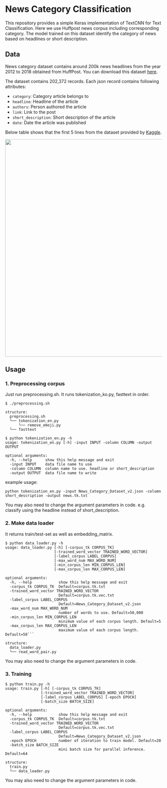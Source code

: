 # News Category Classification
This repository provides a simple Keras implementation of TextCNN for Text Classification. Here we use Huffpost news corpus including corresponding category. The model trained on this dataset identify the category of news based on headlines or short description. 

## Data
News category dataset contains around 200k news headlines from the year 2012 to 2018 obtained from HuffPost. You can download this dataset [here](https://www.kaggle.com/rmisra/news-category-dataset).

The dataset contains 202,372 records. Each json record contains following attributes:

- `category`: Category article belongs to
- `headline`: Headline of the article
- `authors`: Person authored the article
- `link`: Link to the post
- `short_description`: Short description of the article
- `date`: Date the article was published  

Below table shows that the first 5 lines from the dataset provided by [Kaggle](https://www.kaggle.com/).

<p align="left">
<img width="700" src="https://github.com/lyeoni/nlp-tutorial/blob/master/news-category-classifcation/images/data_sample.png">
</p>


## Usage
### 1. Preprocessing corpus
Just run preprocessing.sh. It runs tokenization_ko.py, fasttext in order.
```
$ ./preprocessing.sh
```
```
structure:
  preprocessing.sh
  └── tokenization_en.py
      └── remove_emoji.py
  └── fasttext
```
```
$ python tokenization_en.py -h
usage: tokenization_en.py [-h] -input INPUT -column COLUMN -output OUTPUT

optional arguments:
  -h, --help      show this help message and exit
  -input INPUT    data file name to use
  -column COLUMN  column name to use. headline or short_description
  -output OUTPUT  data file name to write
```
example usage:
```
python tokenization_en.py -input News_Category_Dataset_v2.json -column short_description -output news.tk.txt
```
You may also need to change the argument parameters in code. e.g. classify using the headline instead of short_description.

### 2. Make data loader
It returns train/test-set as well as embedding_matrix.
```
$ python data_loader.py -h
usage: data_loader.py [-h] [-corpus_tk CORPUS_TK]
                      [-trained_word_vector TRAINED_WORD_VECTOR]
                      [-label_corpus LABEL_CORPUS]
                      [-max_word_num MAX_WORD_NUM]
                      [-min_corpus_len MIN_CORPUS_LEN]
                      [-max_corpus_len MAX_CORPUS_LEN]

optional arguments:
  -h, --help            show this help message and exit
  -corpus_tk CORPUS_TK  Default=corpus.tk.txt
  -trained_word_vector TRAINED_WORD_VECTOR
                        Default=corpus.tk.vec.txt
  -label_corpus LABEL_CORPUS
                        Default=News_Category_Dataset_v2.json
  -max_word_num MAX_WORD_NUM
                        number of words to use. Default=50,000
  -min_corpus_len MIN_CORPUS_LEN
                        minimum value of each corpus length. Default=5
  -max_corpus_len MAX_CORPUS_LEN
                        maximum value of each corpus length. Default=50```
```
```
structure:
  data_loader.py
  └── read_word_pair.py
```
You may also need to change the argument parameters in code.

### 3. Training
```
$ python train.py -h
usage: train.py [-h] [-corpus_tk CORPUS_TK]
                [-trained_word_vector TRAINED_WORD_VECTOR]
                [-label_corpus LABEL_CORPUS] [-epoch EPOCH]
                [-batch_size BATCH_SIZE]

optional arguments:
  -h, --help            show this help message and exit
  -corpus_tk CORPUS_TK  Default=corpus.tk.txt
  -trained_word_vector TRAINED_WORD_VECTOR
                        Default=corpus.tk.vec.txt
  -label_corpus LABEL_CORPUS
                        Default=News_Category_Dataset_v2.json
  -epoch EPOCH          number of iteration to train model. Default=20
  -batch_size BATCH_SIZE
                        mini batch size for parallel inference. Default=64
```
```
structure:
  train.py
  └── data_loader.py
```
You may also need to change the argument parameters in code.
